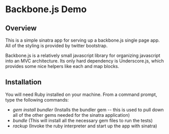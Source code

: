  Backbone.js Demo
=================

Overview
--------

This is a simple sinatra app for serving up a backbone.js single page
app. All of the styling is provided by twitter bootstrap. 

Backbone.js is a relatively small javascript library for organizing
javascript into an MVC architecture. Its only hard dependency is
Underscore.js, which provides some nice helpers like each and map
blocks.

Installation
------------

You will need Ruby installed on your machine.
From a command prompt, type the following commands:

*  _gem install bundler_ (Installs the bundler gem -- this is used to
   pull down all of the other gems needed for the sinatra application)
* _bundle_ (This will install all the necessary gem files to run the
  tests)
* _rackup_ (Invoke the ruby interpreter and start up the
  app with sinatra)
